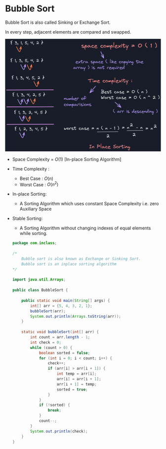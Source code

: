 # Bubble Sort

Bubble Sort is also called Sinking or Exchange Sort.

In every step, adjacent elements are compared and swapped.

![](./image1.png)

-   Space Complexity = $O(1)$ [In-place Sorting Algorithm]
    
-   Time Complexity :
    
    -   Best Case : $O(n)$
    -   Worst Case : $O(n^2)$
    
-   In-place Sorting:
    -   A Sorting Algorithm which uses constant Space Complexity i.e. zero Auxiliary Space
-   Stable Sorting:
    -   A Sorting Algorithm without changing indexes of equal elements while sorting.


	```java
	package com.inclass;
	
	/*
	    Bubble sort is also known as Exchange or Sinking Sort.
	    Bubble sort is an inplace sorting algorithm
	*/
	
	import java.util.Arrays;
	
	public class BubbleSort {
	    
	    public static void main(String[] args) {
	        int[] arr = {5, 4, 3, 2, 1};
	        bubbleSort(arr);
	        System.out.println(Arrays.toString(arr));
	    }
	    
	    static void bubbleSort(int[] arr) {
	        int count = arr.length - 1;
	        int check = 0;
	        while (count > 0) {
	            boolean sorted = false;
	            for (int i = 0; i < count; i++) {
	                check++;
	                if (arr[i] > arr[i + 1]) {
	                    int temp = arr[i];
	                    arr[i] = arr[i + 1];
	                    arr[i + 1] = temp;
	                    sorted = true;
	                }
	            }
	            if (!sorted) {
	                break;
	            }
	            count--;
	        }
	        System.out.println(check);
	    }
	}
	```

